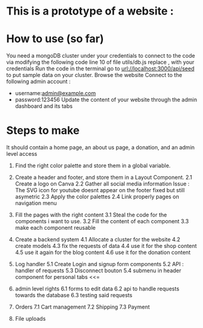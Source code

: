 # This is a prototype of a website :

# How to use (so far)

You need a mongoDB cluster under your credentials to connect to the code via modifying the following code
line 10 of file utils/db.js replace <username>, <password> with your credentials
Run the code in the terminal <npm run dev>
go to <url://localhost:3000/api/seed> to put sample data on your cluster.
Browse the website
Connect to the following admin account : 
   + username:admin@example.com  
   + password:123456
Update the content of your website through the admin dashboard and its tabs

# Steps to make

It should contain a home page, an about us page, a donation, and an admin level access

1. Find the right color palette and store them in a global variable.

2. Create a header and footer, and store them in a Layout Component.
   2.1 Create a logo on Canva
   2.2 Gather all social media information
   Issue : The SVG icon for youtube doesnt appear on the footer
   fixed but still asymetric
   2.3 Apply the color palettes
   2.4 Link properly pages on navigation menu

3. Fill the pages with the right content
   3.1 Steal the code for the components i want to use.
   3.2 Fill the content of each component
   3.3 make each component reusable

4. Create a backend system
   4.1 Allocate a cluster for the website
   4.2 create models
   4.3 fix the requests of data
   4.4 use it for the shop content
   4.5 use it again for the blog content
   4.6 use it for the donation content

5. Log handler
   5.1 Create Login and signup form components
   5.2 API : handler of requests
   5.3 Disconnect bouton
   5.4 submenu in header component for personal tabs <<=

6. admin level rights
   6.1 forms to edit data
   6.2 api to handle requests towards the database
   6.3 testing said requests

7. Orders
   7.1 Cart management
   7.2 Shipping
   7.3 Payment
 
8. File uploads 